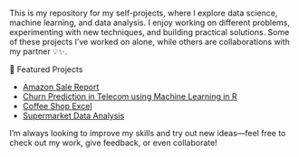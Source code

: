 This is my repository for my self-projects, where I explore data science, machine learning, and data analysis. I enjoy working on different problems, experimenting with new techniques, and building practical solutions. Some of these projects I’ve worked on alone, while others are collaborations with my partner 💡✨.

📌 Featured Projects
- [Amazon Sale Report](https://github.com/farhanakml/Self-Projects/tree/main/Amazon%20Sale%20Report)
- [Churn Prediction in Telecom using Machine Learning in R](https://github.com/farhanakml/Self-Projects/tree/main/Churn%20Prediction%20in%20Telecom%20Using%20Machine%20Learning%20in%20R)
- [Coffee Shop Excel](https://github.com/farhanakml/Self-Projects/tree/main/Coffee%20Shop%20Excel)
- [Supermarket Data Analysis](https://github.com/farhanakml/Self-Projects/tree/main/Supermarket%20Data%20Analysis)

I’m always looking to improve my skills and try out new ideas—feel free to check out my work, give feedback, or even collaborate!
